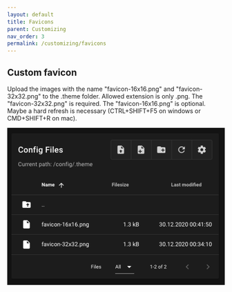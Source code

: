```yaml
---
layout: default
title: Favicons
parent: Customizing
nav_order: 3
permalink: /customizing/favicons
---
```


## Custom favicon
Upload the images with the name "favicon-16x16.png" and "favicon-32x32.png"
to the .theme folder. Allowed extension is only .png. The "favicon-32x32.png"
is required. The "favicon-16x16.png" is optional. Maybe a hard refresh is
necessary (CTRL+SHIFT+F5 on windows or CMD+SHIFT+R on mac). 

![screenshot](../assets/img/customizing/screenshot-favicons.png)
